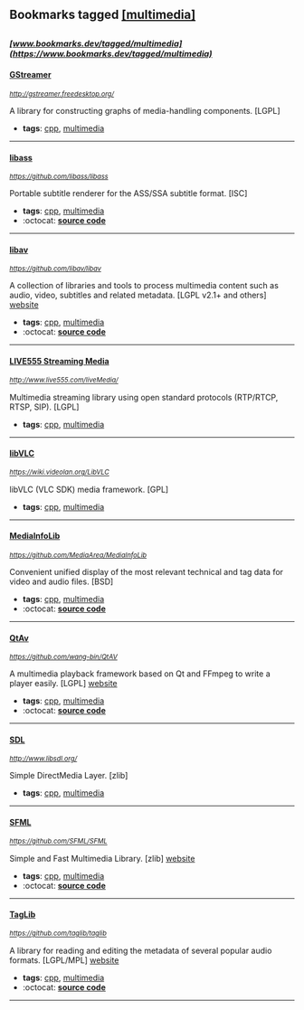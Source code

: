 ## Bookmarks tagged [[multimedia]](https://www.bookmarks.dev/search?q=[multimedia])

_<sup><sup>[www.bookmarks.dev/tagged/multimedia](https://www.bookmarks.dev/tagged/multimedia)</sup></sup>_
---
#### [GStreamer](http://gstreamer.freedesktop.org/)
_<sup>http://gstreamer.freedesktop.org/</sup>_

A library for constructing graphs of media-handling components. [LGPL]
* **tags**: [cpp](../tagged/cpp.md), [multimedia](../tagged/multimedia.md)
---
#### [libass](https://github.com/libass/libass)
_<sup>https://github.com/libass/libass</sup>_

Portable subtitle renderer for the ASS/SSA subtitle format. [ISC]
* **tags**: [cpp](../tagged/cpp.md), [multimedia](../tagged/multimedia.md)
* :octocat: **[source code](https://github.com/libass/libass)**
---
#### [libav](https://github.com/libav/libav)
_<sup>https://github.com/libav/libav</sup>_

A collection of libraries and tools to process multimedia content such as audio, video, subtitles and related metadata. [LGPL v2.1+ and others] [website](https://www.libav.org/)
* **tags**: [cpp](../tagged/cpp.md), [multimedia](../tagged/multimedia.md)
* :octocat: **[source code](https://github.com/libav/libav)**
---
#### [LIVE555 Streaming Media](http://www.live555.com/liveMedia/)
_<sup>http://www.live555.com/liveMedia/</sup>_

Multimedia streaming library using open standard protocols (RTP/RTCP, RTSP, SIP). [LGPL]
* **tags**: [cpp](../tagged/cpp.md), [multimedia](../tagged/multimedia.md)
---
#### [libVLC](https://wiki.videolan.org/LibVLC)
_<sup>https://wiki.videolan.org/LibVLC</sup>_

libVLC (VLC SDK) media framework. [GPL]
* **tags**: [cpp](../tagged/cpp.md), [multimedia](../tagged/multimedia.md)
---
#### [MediaInfoLib](https://github.com/MediaArea/MediaInfoLib)
_<sup>https://github.com/MediaArea/MediaInfoLib</sup>_

Convenient unified display of the most relevant technical and tag data for video and audio files. [BSD]
* **tags**: [cpp](../tagged/cpp.md), [multimedia](../tagged/multimedia.md)
* :octocat: **[source code](https://github.com/MediaArea/MediaInfoLib)**
---
#### [QtAv](https://github.com/wang-bin/QtAV)
_<sup>https://github.com/wang-bin/QtAV</sup>_

A multimedia playback framework based on Qt and FFmpeg to write a player easily. [LGPL] [website](http://wang-bin.github.io/QtAV/)
* **tags**: [cpp](../tagged/cpp.md), [multimedia](../tagged/multimedia.md)
* :octocat: **[source code](https://github.com/wang-bin/QtAV)**
---
#### [SDL](http://www.libsdl.org/)
_<sup>http://www.libsdl.org/</sup>_

Simple DirectMedia Layer. [zlib]
* **tags**: [cpp](../tagged/cpp.md), [multimedia](../tagged/multimedia.md)
---
#### [SFML](https://github.com/SFML/SFML)
_<sup>https://github.com/SFML/SFML</sup>_

Simple and Fast Multimedia Library. [zlib] [website](http://www.sfml-dev.org/)
* **tags**: [cpp](../tagged/cpp.md), [multimedia](../tagged/multimedia.md)
* :octocat: **[source code](https://github.com/SFML/SFML)**
---
#### [TagLib](https://github.com/taglib/taglib)
_<sup>https://github.com/taglib/taglib</sup>_

A library for reading and editing the metadata of several popular audio formats. [LGPL/MPL] [website](https://taglib.org/)
* **tags**: [cpp](../tagged/cpp.md), [multimedia](../tagged/multimedia.md)
* :octocat: **[source code](https://github.com/taglib/taglib)**
---
